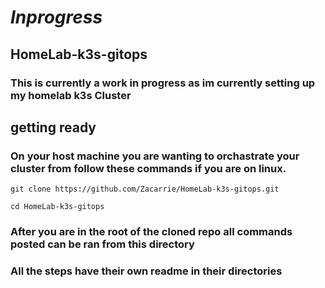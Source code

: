 # *Inprogress*
## HomeLab-k3s-gitops
### This is currently a work in progress as im currently setting up my homelab k3s Cluster

## getting ready
### On your host machine you are wanting to orchastrate your cluster from follow these commands if you are on linux.
```
git clone https://github.com/Zacarrie/HomeLab-k3s-gitops.git
```
```
cd HomeLab-k3s-gitops
```
### After you are in the root of the cloned repo all commands posted can be ran from this directory
### All the steps have their own readme in their directories
